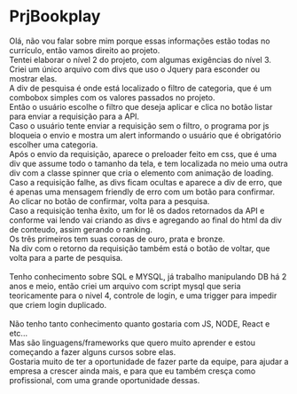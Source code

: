 # PrjBookplay
Olá, não vou falar sobre mim porque essas informações estão todas no currículo, então vamos direito ao projeto.
<br>
Tentei elaborar o nível 2 do projeto, com algumas exigências do nível 3.
<br>
Criei um único arquivo com divs que uso o Jquery para esconder ou mostrar elas.
<br>
A div de pesquisa é onde está localizado o filtro de categoria, que é um combobox simples com os valores passados no projeto.
<br>
Então o usuário escolhe o filtro que deseja aplicar e clica no botão listar para enviar a requisição para a API.
<br>
Caso o usuário tente enviar a requisição sem o filtro, o programa por js bloqueia o envio e mostra um alert informando o usuário que é obrigatório escolher uma categoria.
<br>
Após o envio da requisição, aparece o preloader feito em css, que é uma div que assume todo o tamanho da tela, e tem localizada no meio uma outra div com a classe spinner que cria o elemento com animação de loading.
<br>
Caso a requisição falhe, as divs ficam ocultas e aparece a div de erro, que é apenas uma mensagem friendly de erro com um botão para confirmar.
<br>
Ao clicar no botão de confirmar, volta para a pesquisa.
<br>
Caso a requisição tenha êxito, um for lê os dados retornados da API e conforme vai lendo vai criando as divs e agregando ao final do html da div de conteudo, assim gerando o ranking.
<br>
Os três primeiros tem suas coroas de ouro, prata e bronze.
<br>
Na div com o retorno da requisição também está o botão de voltar, que volta para a parte de pesquisa.
<br><br>
Tenho conhecimento sobre SQL e MYSQL, já trabalho manipulando DB há 2 anos e meio, então criei um arquivo com script mysql que seria teoricamente para o nivel 4, controle de login, e uma trigger para impedir que criem login duplicado.
<br><br>
Não tenho tanto conhecimento quanto gostaria com JS, NODE, React e etc...
<br>
Mas são linguagens/frameworks que quero muito aprender e estou começando a fazer alguns cursos sobre elas.
<br>
Gostaria muito de ter a oportunidade de fazer parte da equipe, para ajudar a empresa a crescer ainda mais, e para que eu também cresça como profissional, com uma grande oportunidade dessas.

